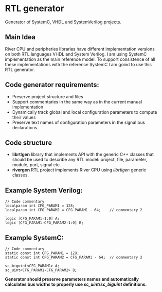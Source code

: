 # RTL generator

  Generator of SystemC, VHDL and SystemVerilog projects.

## Main Idea

  River CPU and peripheries libraries have different implementation versions
on both RTL languages VHDL and System Verilog. I am using 
SystemC implementation as the main reference model. To support consistence 
of all these implementations with the reference SystemC I am goind to use
this RTL generator.

## Code generator requirements:

- Preserve project structure and files
- Support commentaries in the same way as in the current manual implementation
- Dynamically track global and local configuration parameters to compute their values
- Preserve text names of configuration parameters in the signal bus declarations

## Code structure

- <b>librtlgen</b> library that implements API with the generic C++ classes 
that should be used to describe any RTL model: project, file, parameter, 
module, port, signal etc.
- <b>rivergen</b> RTL project implements River CPU using <i>librtlgen</i> generic classes.

## Example System Verilog:

    // Code commentary
    localparam int CFG_PARAM1 = 128;
    localparam int CFG_PARAM2 = CFG_PARAM1 - 64;    // commentary 2

    logic [CFG_PARAM1-1:0] A;
    logic [CFG_PARAM1-CFG_PARAM2-1:0] B;

## Example SystemC:

    // Code commentary
    static const int CFG_PARAM1 = 128;
    static const int CFG_PARAM2 = CFG_PARAM1 - 64;  // commentary 2

    sc_biguint<CFG_PARAM1> A;
    sc_uint<CFG_PARAM1-CFG_PARAM2> B;

<b> Generator should preserve parameters names and automatically calculates
bus widths to properly use <i>sc_uint</i>/<i>sc_biguint</i> definitions.</b>

